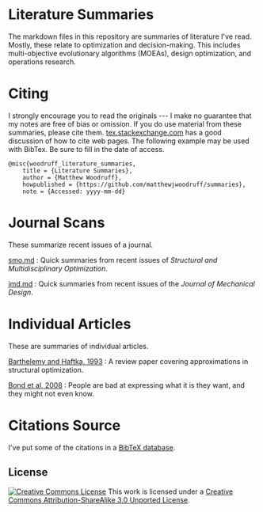 Literature Summaries
====================

The markdown files in this repository are summaries of literature I've read. Mostly, these relate to optimization and decision-making. This includes multi-objective evolutionary algorithms (MOEAs), design optimization, and operations research.

Citing
======

I strongly encourage you to read the originals --- I make no guarantee that my notes are free of bias or omission. If you do use material from these summaries, please cite them. [tex.stackexchange.com](http://tex.stackexchange.com/questions/3587/how-can-i-use-bibtex-to-cite-a-web-page) has a good discussion of how to cite web pages. The following example may be used with BibTex. Be sure to fill in the date of access.

    @misc{woodruff_literature_summaries,
        title = {Literature Summaries},
        author = {Matthew Woodruff},
        howpublished = {https://github.com/matthewjwoodruff/summaries},
        note = {Accessed: yyyy-mm-dd}

Journal Scans
=============

These summarize recent issues of a journal.

[smo.md](summaries/smo.md) : Quick summaries from recent issues of *Structural and Multidisciplinary Optimization*.

[jmd.md](summaries/jmd.md) : Quick summaries from recent issues of the *Journal of Mechanical Design*.

Individual Articles
===================

These are summaries of individual articles.

[Barthelemy and Haftka, 1993](summaries/barthelemy_haftka_1993_approximation_concepts.md) : A review paper covering approximations in structural optimization.

[Bond et al, 2008](summaries/bond_2008_generating_objectives.md) : People are bad at expressing what it is they want, and they might not even know.

Citations Source
================

I've put some of the citations in a [BibTeX database](src/bibliography.bib).

License
-------

[![Creative Commons License](http://i.creativecommons.org/l/by-sa/3.0/88x31.png)](http://creativecommons.org/licenses/by-sa/3.0/deed.en_US)
This work is licensed under a [Creative Commons Attribution-ShareAlike 3.0 Unported License](http://creativecommons.org/licenses/by-sa/3.0/deed.en_US).

